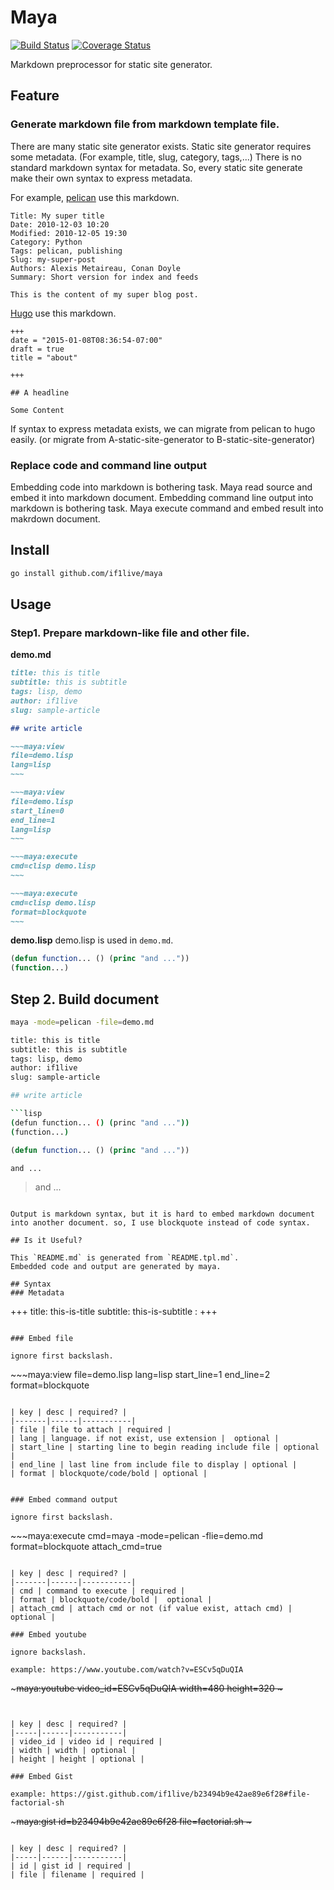 # Maya

[![Build Status](https://travis-ci.org/if1live/maya.svg?branch=master)](https://travis-ci.org/if1live/maya)
[![Coverage Status](https://coveralls.io/repos/github/if1live/maya/badge.svg?branch=master)](https://coveralls.io/github/if1live/maya?branch=master)

Markdown preprocessor for static site generator.

## Feature
### Generate markdown file from markdown template file.
There are many static site generator exists.
Static site generator requires some metadata. (For example, title, slug, category, tags,...)
There is no standard markdown syntax for metadata.
So, every static site generate make their own syntax to express metadata.

For example, [pelican](http://blog.getpelican.com/) use this markdown.

```
Title: My super title
Date: 2010-12-03 10:20
Modified: 2010-12-05 19:30
Category: Python
Tags: pelican, publishing
Slug: my-super-post
Authors: Alexis Metaireau, Conan Doyle
Summary: Short version for index and feeds

This is the content of my super blog post.
```

[Hugo](https://gohugo.io/) use this markdown.

```
+++
date = "2015-01-08T08:36:54-07:00"
draft = true
title = "about"

+++

## A headline

Some Content
```

If syntax to express metadata exists, we can migrate from pelican to hugo easily.
(or migrate from A-static-site-generator to B-static-site-generator)

### Replace code and command line output
Embedding code into markdown is bothering task. Maya read source and embed it into markdown document.
Embedding command line output into markdown is bothering task. Maya execute command and embed result into makrdown document.


## Install

```bash
go install github.com/if1live/maya
```

## Usage

### Step1. Prepare markdown-like file and other file.

**demo.md**

```md
title: this is title
subtitle: this is subtitle
tags: lisp, demo
author: if1live
slug: sample-article

## write article

~~~maya:view
file=demo.lisp
lang=lisp
~~~

~~~maya:view
file=demo.lisp
start_line=0
end_line=1
lang=lisp
~~~

~~~maya:execute
cmd=clisp demo.lisp
~~~

~~~maya:execute
cmd=clisp demo.lisp
format=blockquote
~~~
```

**demo.lisp**
demo.lisp is used in ``demo.md``.

```lisp
(defun function... () (princ "and ..."))
(function...)
```

## Step 2. Build document

```bash
maya -mode=pelican -file=demo.md
```

```bash
title: this is title
subtitle: this is subtitle
tags: lisp, demo
author: if1live
slug: sample-article

## write article

```lisp
(defun function... () (princ "and ..."))
(function...)
```

```lisp
(defun function... () (princ "and ..."))
```

```bash
and ...
```

> and ...
>
>
```

Output is markdown syntax, but it is hard to embed markdown document into another document. so, I use blockquote instead of code syntax.

## Is it Useful?

This `README.md` is generated from `README.tpl.md`.
Embedded code and output are generated by maya.

## Syntax
### Metadata

```
+++
title: this-is-title
subtitle: this-is-subtitle
<key>: <value>
+++
```

### Embed file

ignore first backslash.

```
\~~~maya:view
file=demo.lisp
lang=lisp
start_line=1
end_line=2
format=blockquote
```

| key | desc | required? |
|-------|------|-----------|
| file | file to attach | required |
| lang | language. if not exist, use extension |  optional |
| start_line | starting line to begin reading include file | optional |
| end_line | last line from include file to display | optional |
| format | blockquote/code/bold | optional |


### Embed command output

ignore first backslash.

```
\~~~maya:execute
cmd=maya -mode=pelican -flie=demo.md
format=blockquote
attach_cmd=true
```

| key | desc | required? |
|-------|------|-----------|
| cmd | command to execute | required |
| format | blockquote/code/bold |  optional |
| attach_cmd | attach cmd or not (if value exist, attach cmd) | optional |

### Embed youtube

ignore backslash.

example: https://www.youtube.com/watch?v=ESCv5qDuQIA

```
\~~~maya:youtube
video_id=ESCv5qDuQIA
width=480
height=320
\~~~
```


| key | desc | required? |
|-----|------|-----------|
| video_id | video id | required |
| width | width | optional |
| height | height | optional |

### Embed Gist

example: https://gist.github.com/if1live/b23494b9e42ae89e6f28#file-factorial-sh

```
\~~~maya:gist
id=b23494b9e42ae89e6f28
file=factorial.sh
\~~~
```

| key | desc | required? |
|-----|------|-----------|
| id | gist id | required |
| file | filename | required |
